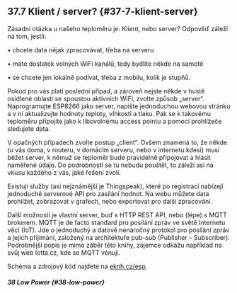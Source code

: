 ## 37.7 Klient / server? {#37-7-klient-server}

Zásadní otázka u našeho teploměru je: Klient, nebo server? Odpověď záleží na tom, jestli:

• chcete data nějak zpracovávat, třeba na serveru

• máte dostatek volných WiFi kanálů, tedy bydlíte někde na samotě

• se chcete jen lokálně podívat, třeba z mobilu, kolik je stupňů.

Pokud pro vás platí poslední případ, a zároveň nejste někde v hustě osídlené oblasti se spoustou aktivních WiFi, zvolte způsob „server“. Naprogramujte ESP8266 jako server, napište jednoduchou webovou stránku a v ní aktualizujte hodnoty teploty, vlhkosti a tlaku. Pak se k takovému teploměru připojíte jako k libovolnému access pointu a pomocí prohlížeče sledujete data.

V opačných případech zvolte postup „client“. Ovšem znamená to, že někde (u vás doma, v routeru, v domácím serveru, nebo v internetu kdesi) musí běžet server, k němuž se teploměr bude pravidelně připojovat a hlásit naměřené údaje. Do podrobností se tu nebudu pouštět, to záleží asi na vkusu každého z vás, jaké řešení zvolí.

Existují služby (asi nejznámější je Thingspeak), které po registraci nabízejí jednoduché serverové API pro zasílání hodnot. Na webu můžete data prohlížet, zobrazovat v grafech, nebo exportovat pro další zpracování.

Další možností je vlastní server, buď s HTTP REST API, nebo (lépe) s MQTT brokerem. MQTT je de facto standard pro posílání zpráv ve světě Internetu věcí (IoT). Jde o jednoduchý a datově nenáročný protokol pro posílání zpráv a jejich přijímání, založený na architektuře pub-sub (Publisher – Subscriber). Podrobnější popis je mimo záběr této knihy, zájemce odkážu například na svůj web Iotta.cz, kde se MQTT věnuji.

Schéma a zdrojový kód najdete na [eknh.cz/esp](https://eknh.cz/esp).

##### 38 Low Power {#38-low-power}